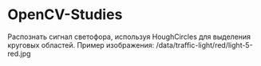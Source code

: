 # OpenCV-Studies
Распознать сигнал светофора, используя HoughCircles для выделения круговых областей.
Пример изображения: /data/traffic-light/red/light-5-red.jpg